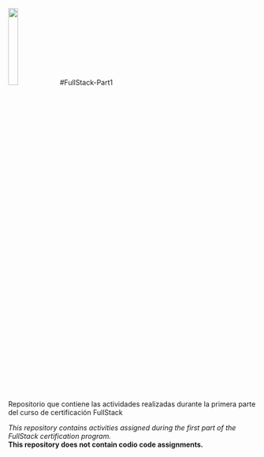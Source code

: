 <img src="/Semana2/hotdog.avif" width="20%" height="20%">
#FullStack-Part1

Repositorio que contiene las actividades realizadas durante la primera parte del curso de certificación FullStack

*This repository contains activities assigned during the first part of the FullStack certification program.* <br/>
**This repository does not contain codio code assignments.**